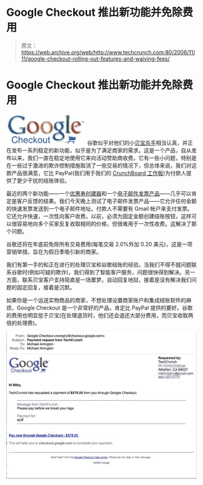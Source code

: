 # Google Checkout 推出新功能并免除费用 

> 原文：<https://web.archive.org/web/http://www.techcrunch.com:80/2006/11/11/google-checkout-rolling-out-features-and-waiving-fees/>

# Google Checkout 推出新功能并免除费用

[![](img/68c18fcbdfc025e9f928815769b8f07a.png)](https://web.archive.org/web/20230202234605/http://checkout.google.com/) 谷歌似乎对他们的小[贝宝杀手](https://web.archive.org/web/20230202234605/http://techcrunch.com/2006/06/29/google-checkout-offers-low-cost-transactions-for-sellers-whats-in-it-for-me/)相当认真，并正在发布一系列稳定的新功能，似乎是为了满足商家的需求。这是一个产品，自从发布以来，我们一直在稳定地使用它来向活动赞助商收费。它有一些小问题，特别是在一些过于激进的欺诈控制措施取消了一些交易的情况下，但总体来说，我们对这款产品很满意，它比 PayPal(我们用于我们的 [CrunchBoard 工作板](https://web.archive.org/web/20230202234605/http://www.crunchboard.com/))为付款人提供了更少干扰的结账体验。

最近的两个新功能——一个[优惠券创建器](https://web.archive.org/web/20230202234605/http://googlecheckout.blogspot.com/2006/10/new-feature-coupon-creator_27.html)和一个[电子邮件发票产品](https://web.archive.org/web/20230202234605/http://googlecheckout.blogspot.com/2006/11/new-feature-email-invoices.html)——几乎可以肯定是客户反馈的结果。我们今天晚上测试了电子邮件发票产品——它允许任何金额的快速发票发送到一个电子邮件地址。付款人不需要有 Gmail 帐户来支付发票。它还允许快速，一次性向客户收费。以前，必须为固定金额创建结账按钮，这样可以很容易地向多个买家反复收取相同的价格，但很难用于一次性收费。这解决了那个问题。

谷歌还将在年底前免除所有交易费用(每笔交易 2.0%外加 0.20 美元)，这是一项营销举措，旨在为假日季吸引新的商家。

我们有第一手的和正在进行的处理贝宝和谷歌结账的经验。当我们不得不就问题联系谷歌时(例如可疑的欺诈)，我们得到了智能客户服务，问题很快得到解决。另一方面，联系贝宝客户支持简直是一场噩梦。自动回复地狱，接着是没有解决我们问题的固定回复，接着是沉默。

如果你是一个运送实物商品的商家，不想处理设置商家账户和集成结账软件的麻烦，Google Checkout 是一个非常好的产品，肯定比 PayPal 提供的要好。谷歌的费用也明显低于贝宝(在处理退货时，他们还会退还大部分费用，而贝宝收取两倍的处理费)。

![](img/ff2b4a3cfd28dcad511bead100d61f1a.png)